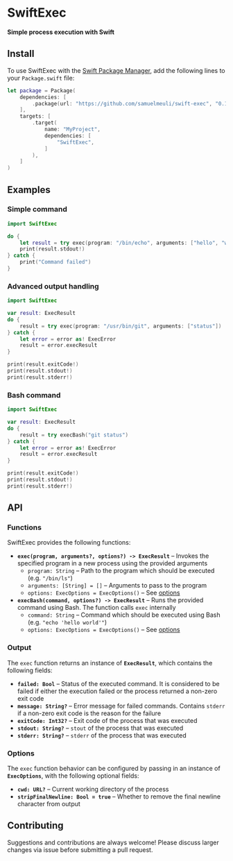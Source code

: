 # SwiftExec

**Simple process execution with Swift**

## Install

To use SwiftExec with the [Swift Package Manager](https://swift.org/package-manager), add the following lines to your `Package.swift` file:

```swift
let package = Package(
	dependencies: [
		.package(url: "https://github.com/samuelmeuli/swift-exec", "0.1.0" ..< "0.2.0"),
	],
	targets: [
		.target(
			name: "MyProject",
			dependencies: [
				"SwiftExec",
			]
		),
	]
)
```

## Examples

### Simple command

```swift
import SwiftExec

do {
	let result = try exec(program: "/bin/echo", arguments: ["hello", "world"])
	print(result.stdout!)
} catch {
	print("Command failed")
}
```

### Advanced output handling

```swift
import SwiftExec

var result: ExecResult
do {
	result = try exec(program: "/usr/bin/git", arguments: ["status"])
} catch {
	let error = error as! ExecError
	result = error.execResult
}

print(result.exitCode!)
print(result.stdout!)
print(result.stderr!)
```

### Bash command

```swift
import SwiftExec

var result: ExecResult
do {
	result = try execBash("git status")
} catch {
	let error = error as! ExecError
	result = error.execResult
}

print(result.exitCode!)
print(result.stdout!)
print(result.stderr!)
```

## API

### Functions

SwiftExec provides the following functions:

- **`exec(program, arguments?, options?) -> ExecResult`** – Invokes the specified program in a new process using the provided arguments
  - `program: String` – Path to the program which should be executed (e.g. `"/bin/ls"`)
  - `arguments: [String] = []` – Arguments to pass to the program
  - `options: ExecOptions = ExecOptions()` – See [options](#options)
- **`execBash(command, options?) -> ExecResult`** – Runs the provided command using Bash. The function calls `exec` internally
  - `command: String` – Command which should be executed using Bash (e.g. `"echo 'hello world'"`)
  - `options: ExecOptions = ExecOptions()` – See [options](#options)

### Output

The `exec` function returns an instance of **`ExecResult`**, which contains the following fields:

- **`failed: Bool`** – Status of the executed command. It is considered to be failed if either the execution failed or the process returned a non-zero exit code
- **`message: String?`** – Error message for failed commands. Contains `stderr` if a non-zero exit code is the reason for the failure
- **`exitCode: Int32?`** – Exit code of the process that was executed
- **`stdout: String?`** – `stout` of the process that was executed
- **`stderr: String?`** – `stderr` of the process that was executed

### Options

The `exec` function behavior can be configured by passing in an instance of **`ExecOptions`**, with the following optional fields:

- **`cwd: URL?`** – Current working directory of the process
- **`stripFinalNewline: Bool = true`** – Whether to remove the final newline character from output

## Contributing

Suggestions and contributions are always welcome! Please discuss larger changes via issue before submitting a pull request.

